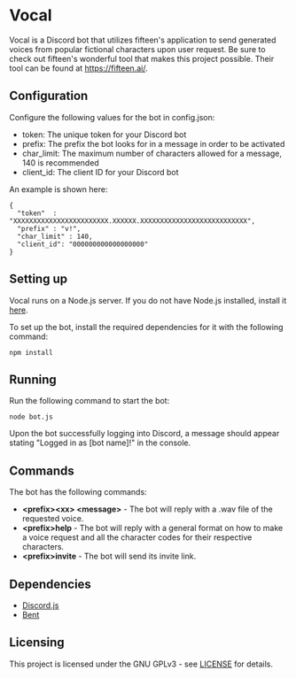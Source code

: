 # Vocal
Vocal is a Discord bot that utilizes fifteen's application to send generated voices from popular fictional characters upon user request. 
Be sure to check out fifteen's wonderful tool that makes this project possible. Their tool can be found at https://fifteen.ai/.

## Configuration
Configure the following values for the bot in config.json:
  * token: The unique token for your Discord bot
  * prefix: The prefix the bot looks for in a message in order to be activated
  * char_limit: The maximum number of characters allowed for a message, 140 is recommended
  * client_id: The client ID for your Discord bot

An example is shown here:
```
{ 
  "token"  : "XXXXXXXXXXXXXXXXXXXXXXXX.XXXXXX.XXXXXXXXXXXXXXXXXXXXXXXXXXX",
  "prefix" : "v!",
  "char_limit" : 140,
  "client_id": "000000000000000000"
}
```

## Setting up
Vocal runs on a Node.js server. If you do not have Node.js installed, install it [here](https://nodejs.org/en/download/).

To set up the bot, install the required dependencies for it with the following command:
```
npm install
```

## Running
Run the following command to start the bot:
```
node bot.js
```
Upon the bot successfully logging into Discord, a message should appear stating "Logged in as [bot name]!" in the console.

## Commands
The bot has the following commands:

 * **\<prefix\>\<xx\> \<message\>** - The bot will reply with a .wav file of the requested voice.
 * **\<prefix\>help** - The bot will reply with a general format on how to make a voice request and all the character codes for their respective characters.
 * **\<prefix\>invite** - The bot will send its invite link.
  
## Dependencies
  * [Discord.js](https://discord.js.org/)
  * [Bent](https://github.com/mikeal/bent)

## Licensing
This project is licensed under the GNU GPLv3 - see [LICENSE](https://raw.githubusercontent.com/Kipwisp/vocal/master/LICENSE?token=AOSFA3HRIRAR4EIZHD4QQC26RUHEO) for details.
